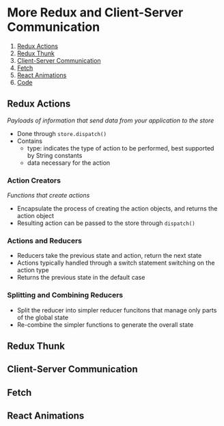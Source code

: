 # More Redux and Client-Server Communication
1. [Redux Actions](#redux-actions)
2. [Redux Thunk](#redux-thunk)
3. [Client-Server Communication](#client-server-communication)
4. [Fetch](#fetch)
5. [React Animations](#react-animations)
6. [Code](https://github.com/vanessaaleung/full-stack-notes/blob/master/react/redux-client-server/redux-client-server-code.md)

## Redux Actions
_Payloads of information that send data from your application to the store_
- Done through `store.dispatch()`
- Contains
  - type: indicates the type of action to be performed, best supported by String constants
  - data necessary for the action

### Action Creators
_Functions that create actions_
- Encapsulate the process of creating the action objects, and returns the action object
- Resulting action can be passed to the store through `dispatch()`

### Actions and Reducers
- Reducers take the previous state and action, return the next state
- Actions typically handled through a switch statement switching on the action type
- Returns the previous state in the default case

### Splitting and Combining Reducers
- Split the reducer into simpler reducer funcitons that manage only parts of the global state
- Re-combine the simpler functions to generate the overall state

## Redux Thunk

## Client-Server Communication

## Fetch

## React Animations
